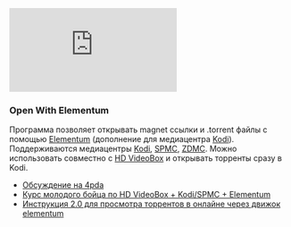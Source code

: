 [![Последняя версия](http://owe.css3.su/banner.php)](https://github.com/Anonym-tsk/OpenWithElementum/releases)

### Open With Elementum

Программа позволяет открывать magnet ссылки и .torrent файлы с помощью [Elementum](http://elementum.surge.sh/) (дополнение для медиацентра [Kodi](https://kodi.tv/)).
Поддерживаются медиацентры [Kodi](https://kodi.tv/), [SPMC](http://spmc.semperpax.com/), [ZDMC](https://www.zidoo.tv/Support/release_apk.html).
Можно использовать совместно с [HD VideoBox](https://dkc7dev.com/hdvideobox/) и открывать торренты сразу в Kodi.

* [Обсуждение на 4pda](http://4pda.ru/forum/index.php?showtopic=893510&st=160#entry72103577)
* [Курс молодого бойца по HD VideoBox + Kodi/SPMC + Elementum](http://4pda.ru/forum/index.php?showtopic=818089&st=5220#entry71708853)
* [Инструкция 2.0 для просмотра торрентов в онлайне через движок elementum](http://4pda.ru/forum/index.php?showtopic=772588&st=19440#entry70422583)
